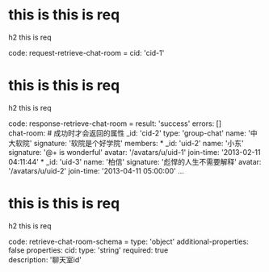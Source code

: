 # this is this is req

h2 this is req

code:
    request-retrieve-chat-room = 
  cid: 'cid-1'


# this is this is req

h2 this is req

code:
    response-retrieve-chat-room =
  result: 'success' 
  errors: []  
  chat-room:  # 成功时才会返回的属性
    _id: 'cid-2'
    type: 'group-chat'
    name: '中大软院'
    signature: '软院是个好学院'
    members:
      * _id: 'uid-2'
        name: '小东'
        signature: '@+ is wonderful'
        avatar: '/avatars/u/uid-1'
        join-time: '2013-02-11 04:11:44'
      * _id: 'uid-3'
        name: '柏信'
        signature: '彪悍的人生不需要解释'
        avatar: '/avatars/u/uid-2'
        join-time: '2013-04-11 05:00:00'
      ...


# this is this is req

h2 this is req

code:
    retrieve-chat-room-schema = 
  type: 'object'
  additional-properties: false
  properties:
    cid:
      type: 'string'
      required: true   
      description: '聊天室id'


